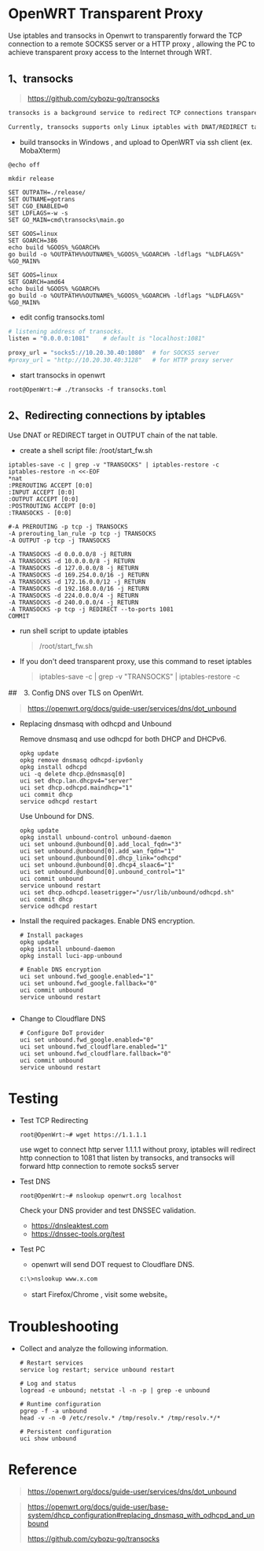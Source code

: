 # OpenWRT Transparent Proxy 

Use iptables and transocks in Openwrt to transparently forward the TCP connection to a remote SOCKS5 server or a HTTP proxy , allowing the PC to achieve transparent proxy access to the Internet through WRT.



## 1、transocks 

>https://github.com/cybozu-go/transocks

```bash
transocks is a background service to redirect TCP connections transparently to a SOCKS5 server or a HTTP proxy server like Squid.

Currently, transocks supports only Linux iptables with DNAT/REDIRECT target.
```

- build transocks in Windows , and upload to OpenWRT via ssh client (ex. MobaXterm)
```shell
@echo off

mkdir release

SET OUTPATH=./release/
SET OUTNAME=gotrans
SET CGO_ENABLED=0
SET LDFLAGS=-w -s
SET GO_MAIN=cmd\transocks\main.go

SET GOOS=linux
SET GOARCH=386
echo build %GOOS%_%GOARCH%
go build -o %OUTPATH%%OUTNAME%_%GOOS%_%GOARCH% -ldflags "%LDFLAGS%" %GO_MAIN%

SET GOOS=linux
SET GOARCH=amd64
echo build %GOOS%_%GOARCH%
go build -o %OUTPATH%%OUTNAME%_%GOOS%_%GOARCH% -ldflags "%LDFLAGS%" %GO_MAIN%
```

- edit config transocks.toml

```bash
# listening address of transocks.
listen = "0.0.0.0:1081"    # default is "localhost:1081"

proxy_url = "socks5://10.20.30.40:1080"  # for SOCKS5 server
#proxy_url = "http://10.20.30.40:3128"   # for HTTP proxy server
```

- start transocks in openwrt

```shell
root@OpenWrt:~# ./transocks -f transocks.toml
```



## 2、Redirecting connections by iptables

Use DNAT or REDIRECT target in OUTPUT chain of the nat table.

- create a shell script file:  /root/start_fw.sh

```shell
iptables-save -c | grep -v "TRANSOCKS" | iptables-restore -c
iptables-restore -n <<-EOF
*nat
:PREROUTING ACCEPT [0:0]
:INPUT ACCEPT [0:0]
:OUTPUT ACCEPT [0:0]
:POSTROUTING ACCEPT [0:0]
:TRANSOCKS - [0:0]

#-A PREROUTING -p tcp -j TRANSOCKS
-A prerouting_lan_rule -p tcp -j TRANSOCKS
-A OUTPUT -p tcp -j TRANSOCKS

-A TRANSOCKS -d 0.0.0.0/8 -j RETURN
-A TRANSOCKS -d 10.0.0.0/8 -j RETURN
-A TRANSOCKS -d 127.0.0.0/8 -j RETURN
-A TRANSOCKS -d 169.254.0.0/16 -j RETURN
-A TRANSOCKS -d 172.16.0.0/12 -j RETURN
-A TRANSOCKS -d 192.168.0.0/16 -j RETURN
-A TRANSOCKS -d 224.0.0.0/4 -j RETURN
-A TRANSOCKS -d 240.0.0.0/4 -j RETURN
-A TRANSOCKS -p tcp -j REDIRECT --to-ports 1081
COMMIT
```

- run shell  script to update iptables

  > /root/start_fw.sh

- If you don't deed transparent proxy,  use this command to reset iptables

  > iptables-save -c | grep -v "TRANSOCKS" | iptables-restore -c

   

##　3. Config DNS over TLS on OpenWrt.

> https://openwrt.org/docs/guide-user/services/dns/dot_unbound

- Replacing dnsmasq with odhcpd and Unbound

   Remove dnsmasq and use odhcpd for both DHCP and DHCPv6. 

  ```shell
  opkg update
  opkg remove dnsmasq odhcpd-ipv6only
  opkg install odhcpd
  uci -q delete dhcp.@dnsmasq[0]
  uci set dhcp.lan.dhcpv4="server"
  uci set dhcp.odhcpd.maindhcp="1"
  uci commit dhcp
  service odhcpd restart
  ```

   Use Unbound for DNS. 

  ```shell
  opkg update
  opkg install unbound-control unbound-daemon
  uci set unbound.@unbound[0].add_local_fqdn="3"
  uci set unbound.@unbound[0].add_wan_fqdn="1"
  uci set unbound.@unbound[0].dhcp_link="odhcpd"
  uci set unbound.@unbound[0].dhcp4_slaac6="1"
  uci set unbound.@unbound[0].unbound_control="1"
  uci commit unbound
  service unbound restart
  uci set dhcp.odhcpd.leasetrigger="/usr/lib/unbound/odhcpd.sh"
  uci commit dhcp
  service odhcpd restart
  ```

  

- Install the required packages. Enable DNS encryption. 

  ```shell
  # Install packages
  opkg update
  opkg install unbound-daemon
  opkg install luci-app-unbound
   
  # Enable DNS encryption
  uci set unbound.fwd_google.enabled="1"
  uci set unbound.fwd_google.fallback="0"
  uci commit unbound
  service unbound restart
  
  
  ```

- Change to Cloudflare DNS

  ```shell
  # Configure DoT provider
  uci set unbound.fwd_google.enabled="0"
  uci set unbound.fwd_cloudflare.enabled="1"
  uci set unbound.fwd_cloudflare.fallback="0"
  uci commit unbound
  service unbound restart
  ```

# Testing

- Test TCP Redirecting

  ```
  root@OpenWrt:~# wget https://1.1.1.1 
  ```

  use wget to connect http server 1.1.1.1 without proxy,  iptables will redirect http connection to 1081 that listen by transocks, and transocks will forward http connection to remote socks5 server

- Test DNS

  ```
  root@OpenWrt:~# nslookup openwrt.org localhost
  ```

  Check your DNS provider and test DNSSEC validation.

  - https://dnsleaktest.com
  - https://dnssec-tools.org/test

- Test PC

  - openwrt will send DOT request to Cloudflare DNS.

  ```
  c:\>nslookup www.x.com
  ```

  - start Firefox/Chrome , visit some website。

    

# Troubleshooting

- Collect and analyze the following information. 

  ```
  # Restart services
  service log restart; service unbound restart
   
  # Log and status
  logread -e unbound; netstat -l -n -p | grep -e unbound
   
  # Runtime configuration
  pgrep -f -a unbound
  head -v -n -0 /etc/resolv.* /tmp/resolv.* /tmp/resolv.*/*
   
  # Persistent configuration
  uci show unbound
  ```

# Reference

> https://openwrt.org/docs/guide-user/services/dns/dot_unbound

> https://openwrt.org/docs/guide-user/base-system/dhcp_configuration#replacing_dnsmasq_with_odhcpd_and_unbound
>
> https://github.com/cybozu-go/transocks

